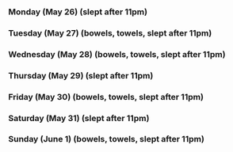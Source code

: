 ### Monday (May 26) (slept after 11pm)


### Tuesday (May 27) (bowels, towels, slept after 11pm)


### Wednesday (May 28) (bowels, towels, slept after 11pm)


### Thursday (May 29) (slept after 11pm)


### Friday (May 30) (bowels, towels, slept after 11pm)


### Saturday (May 31) (slept after 11pm)


### Sunday (June 1) (bowels, towels, slept after 11pm)


